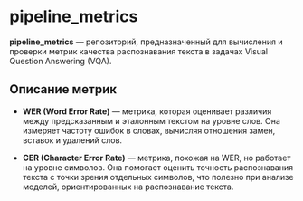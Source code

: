 # pipeline_metrics

**pipeline_metrics** — репозиторий, предназначенный для вычисления и проверки метрик качества распознавания текста в задачах Visual Question Answering (VQA). 

## Описание метрик

- **WER (Word Error Rate)** — метрика, которая оценивает различия между предсказанным и эталонным текстом на уровне слов. Она измеряет частоту ошибок в словах, вычисляя отношения замен, вставок и удалений слов.
  
- **CER (Character Error Rate)** — метрика, похожая на WER, но работает на уровне символов. Она помогает оценить точность распознавания текста с точки зрения отдельных символов, что полезно при анализе моделей, ориентированных на распознавание текста.